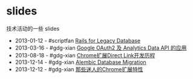 slides
======

技术活动的一些 slides

 * 2013-01-12 - #scriptfan [Rails for Legacy Database][slide1]
 * 2013-03-16 - #gdg-xian  [Google OAuth2 及 Analytics Data API 的应用][slide2]
 * 2013-08-18 - #gdg-xian  [Chrome扩展Direct Link开发历程][slide3]
 * 2013-12-14 - #gdg-xian  [Alembic Database Migration][slide4]
 * 2013-12-12 - #gdg-xian  [那些迷人的Chrome扩展特性][slide5]

[slide1]: http://remarks.sinaapp.com/repo/greatghoul/slides/rails-for-legacy-database/
[slide2]: http://remarks.sinaapp.com/repo/greatghoul/slides/google-oauth2-and-analytics-data-api/
[slide3]: http://remarks.sinaapp.com/repo/greatghoul/slides/crx-direct-link-devlog/
[slide4]: http://remarks.sinaapp.com/repo/greatghoul/slides/alembic-database-migration/
[slide5]: http://remarks.sinaapp.com/repo/greatghoul/slides/charming-chrome-extension-features

